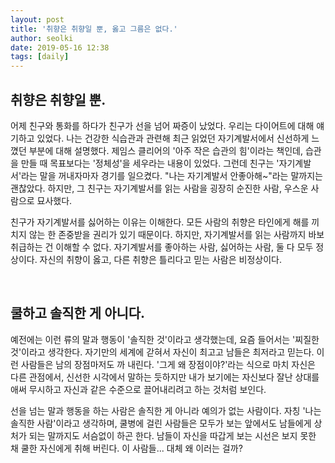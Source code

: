 ```yaml
---
layout: post
title: '취향은 취향일 뿐, 옳고 그름은 없다.'
author: seolki
date: 2019-05-16 12:38
tags: [daily]
---
```


## 취향은 취향일 뿐. 

어제 친구와 통화를 하다가 친구가 선을 넘어 짜증이 났었다. 우리는 다이어트에 대해 얘기하고 있었다. 나는 건강한 식습관과 관련해 최근 읽었던 자기계발서에서 신선하게 느꼈던 부분에 대해 설명했다. 제임스 클리어의 '아주 작은 습관의 힘'이라는 책인데, 습관을 만들 때 목표보다는 '정체성'을 세우라는 내용이 있었다. 그런데 친구는 '자기계발서'라는 말을 꺼내자마자 경기를 일으켰다. "나는 자기계발서 안좋아해~"라는 말까지는 괜찮았다. 하지만, 그 친구는 자기계발서를 읽는 사람을 굉장히 순진한 사람, 우스운 사람으로 묘사했다.   

친구가 자기계발서를 싫어하는 이유는 이해한다. 모든 사람의 취향은 타인에게 해를 끼치지 않는 한 존중받을 권리가 있기 때문이다. 하지만, 자기계발서를 읽는 사람까지 바보 취급하는 건 이해할 수 없다. 자기계발서를 좋아하는 사람, 싫어하는 사람, 둘 다 모두 정상이다. 자신의 취향이 옳고, 다른 취향은 틀리다고 믿는 사람은 비정상이다. 

<br>

## 쿨하고 솔직한 게 아니다.

예전에는 이런 류의 말과 행동이 '솔직한 것'이라고 생각했는데, 요즘 들어서는 '찌질한 것'이라고 생각한다. 자기만의 세계에 갇혀서 자신이 최고고 남들은 최저라고 믿는다. 이런 사람들은 남의 장점마저도 까 내린다. '그게 왜 장점이야?'라는 식으로 마치 자신은 다른 관점에서, 신선한 시각에서 말하는 듯하지만 내가 보기에는 자신보다 잘난 상대를 애써 무시하고 자신과 같은 수준으로 끌어내리려고 하는 것처럼 보인다. 

선을 넘는 말과 행동을 하는 사람은 솔직한 게 아니라 예의가 없는 사람이다. 자칭 '나는 솔직한 사람'이라고 생각하며, 쿨병에 걸린 사람들은 모두가 보는 앞에서도 남들에게 상처가 되는 말까지도 서슴없이 하곤 한다.  남들이 자신을 따갑게 보는 시선은 보지 못한 채 쿨한 자신에게 취해 버린다. 이 사람들... 대체 왜 이러는 걸까? 

<br>
<br>

<!-- 
comment : '하지만'이라는 말을 많이 쓴다. 일관성 있게 쭉 써내려 가되, '꺾기'를 할 때에만 쓰기로 하자. 
 -->
